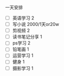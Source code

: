  一天安排
- [ ] 英语学习    2
- [ ] 写小说       2000/1天or20w
- [ ] 剪视频       2
- [ ] 读书笔记分享     1
- [ ] ps学习       2
- [ ] 铅笔画       1
- [ ] 运营学习    1
- [ ] 健身      1
- [ ] 摄影学习    1
